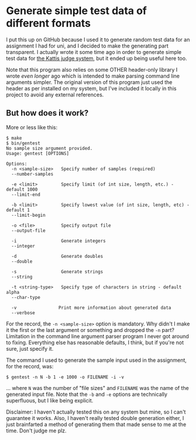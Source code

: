 # Generate simple test data of different formats

I put this up on GitHub because I used it to generate random test data for an
assignment I had for uni, and I decided to make the generating part transparent.
I actually wrote it some time ago in order to generate simple test data for
[the Kattis judge system](https://open.kattis.com), but it ended up being useful here
too.

Note that this program also relies on some OTHER header-only library I wrote
_even longer_ ago which is intended to make parsing command line arguments
simpler. The original version of this program just used the header as per
installed on my system, but I've included it locally in this project to avoid
any external references.

## But how does it work?

More or less like this:

```
$ make
$ bin/gentest
No sample size argument provided.
Usage: gentest [OPTIONS]

Options:
  -n <sample-size>   Specify number of samples (required)
  --number-samples

  -e <limit>         Specify limit (of int size, length, etc.) - default 1000
  --limit-end

  -b <limit>         Specify lowest value (of int size, length, etc) - default 1
  --limit-begin

  -o <file>          Specify output file
  --output-file

  -i                 Generate integers
  --integer

  -d                 Generate doubles
  --double

  -s                 Generate strings
  --string

  -t <string-type>   Specify type of characters in string - default alpha
  --char-type

  -v                Print more information about generated data
  --verbose
```

For the record, the `-n <sample-size>` option is mandatory. Why didn't I make it
the first or the last argument or something and dropped the `-n` part? Limitation
in the command line argument parser program I never got around to fixing.
Everything else has reasonable defaults, I think, but if you're not sure, just
specify it.

The command I used to generate the sample input used in the assignment, for the
record, was:

```
$ gentest -n N -b 1 -e 1000 -o FILENAME -i -v
```

... where `N` was the number of "file sizes" and `FILENAME` was the name of the
generated input file. Note that the `-b` and `-e` options are technically
superfluous, but I like being explicit.

Disclaimer: I haven't actually tested this on any system but mine, so I can't
guarantee it works. Also, I haven't really tested double generation either, I
just brainfarted a method of generating them that made sense to me at the time.
Don't judge me plz.
